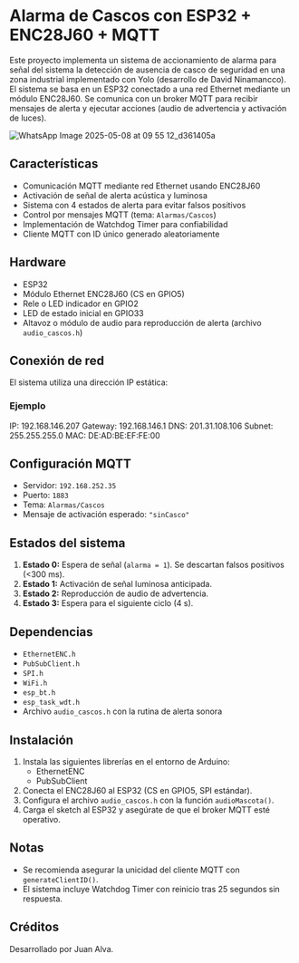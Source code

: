 # Alarma de Cascos con ESP32 + ENC28J60 + MQTT

Este proyecto implementa un sistema de accionamiento de alarma para señal del sistema la detección de ausencia de casco de seguridad en una zona industrial implementado con Yolo (desarrollo de David Ninamancco). El sistema se basa en un ESP32 conectado a una red Ethernet mediante un módulo ENC28J60. Se comunica con un broker MQTT para recibir mensajes de alerta y ejecutar acciones (audio de advertencia y activación de luces).

![WhatsApp Image 2025-05-08 at 09 55 12_d361405a](https://github.com/user-attachments/assets/984914ba-ed1c-472f-be80-1c312c618c47)

## Características

- Comunicación MQTT mediante red Ethernet usando ENC28J60
- Activación de señal de alerta acústica y luminosa
- Sistema con 4 estados de alerta para evitar falsos positivos
- Control por mensajes MQTT (tema: `Alarmas/Cascos`)
- Implementación de Watchdog Timer para confiabilidad
- Cliente MQTT con ID único generado aleatoriamente

## Hardware

- ESP32
- Módulo Ethernet ENC28J60 (CS en GPIO5)
- Rele o LED indicador en GPIO2
- LED de estado inicial en GPIO33
- Altavoz o módulo de audio para reproducción de alerta (archivo `audio_cascos.h`)

## Conexión de red

El sistema utiliza una dirección IP estática:

### Ejemplo

IP: 192.168.146.207
Gateway: 192.168.146.1
DNS: 201.31.108.106
Subnet: 255.255.255.0
MAC: DE:AD:BE:EF:FE:00

## Configuración MQTT

- Servidor: `192.168.252.35`
- Puerto: `1883`
- Tema: `Alarmas/Cascos`
- Mensaje de activación esperado: `"sinCasco"`

## Estados del sistema

1. **Estado 0:** Espera de señal (`alarma = 1`). Se descartan falsos positivos (<300 ms).
2. **Estado 1:** Activación de señal luminosa anticipada.
3. **Estado 2:** Reproducción de audio de advertencia.
4. **Estado 3:** Espera para el siguiente ciclo (4 s).

## Dependencias

- `EthernetENC.h`
- `PubSubClient.h`
- `SPI.h`
- `WiFi.h`
- `esp_bt.h`
- `esp_task_wdt.h`
- Archivo `audio_cascos.h` con la rutina de alerta sonora

## Instalación

1. Instala las siguientes librerías en el entorno de Arduino:
   - EthernetENC
   - PubSubClient
2. Conecta el ENC28J60 al ESP32 (CS en GPIO5, SPI estándar).
3. Configura el archivo `audio_cascos.h` con la función `audioMascota()`.
4. Carga el sketch al ESP32 y asegúrate de que el broker MQTT esté operativo.

## Notas

- Se recomienda asegurar la unicidad del cliente MQTT con `generateClientID()`.
- El sistema incluye Watchdog Timer con reinicio tras 25 segundos sin respuesta.

## Créditos

Desarrollado por Juan Alva.
